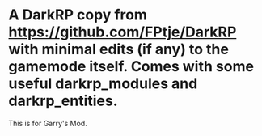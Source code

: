 # A DarkRP copy from https://github.com/FPtje/DarkRP with minimal edits (if any) to the gamemode itself. Comes with some useful darkrp_modules and darkrp_entities.

This is for Garry's Mod.
